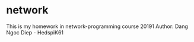 # network
This is my homework in network-programming course 20191
Author: Dang Ngoc Diep - HedspiK61
